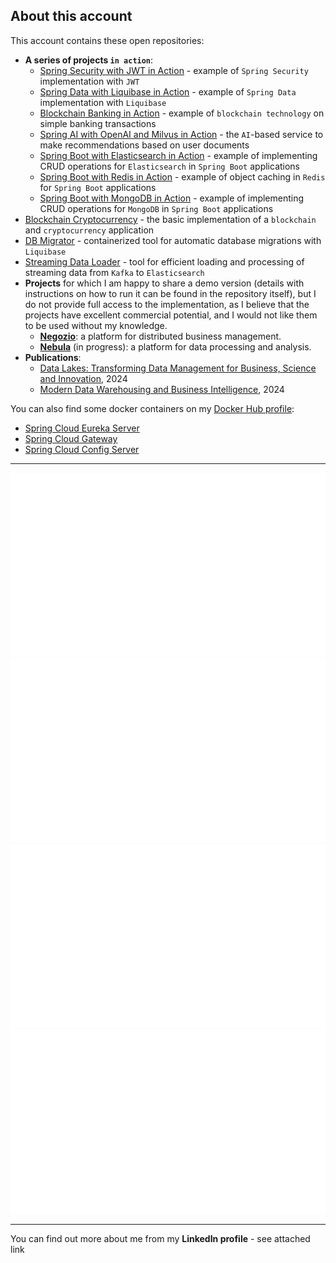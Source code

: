 ## About this account

This account contains these open repositories:
- **A series of projects `in action`**:  
  - [Spring Security with JWT in Action](https://github.com/aDudko/spring-security-with-jwt-in-action) - example of `Spring Security` implementation with `JWT`
  - [Spring Data with Liquibase in Action](https://github.com/aDudko/spring-data-with-liquibase-in-action) - example of `Spring Data` implementation with `Liquibase`
  - [Blockchain Banking in Action](https://github.com/aDudko/blockchain-banking-in-action) - example of `blockchain technology` on simple banking transactions
  - [Spring AI with OpenAI and Milvus in Action](https://github.com/aDudko/spring-ai-with-openai-and-milvus-in-action) - the `AI`-based service to make recommendations based on user documents
  - [Spring Boot with Elasticsearch in Action](https://github.com/aDudko/spring-boot-with-elastic-in-action) - example of implementing CRUD operations for `Elasticsearch` in `Spring Boot` applications
  - [Spring Boot with Redis in Action](https://github.com/aDudko/spring-boot-with-redis-in-action) - example of object caching in `Redis` for `Spring Boot` applications
  - [Spring Boot with MongoDB in Action](https://github.com/aDudko/spring-boot-with-mongodb-in-action) - example of implementing CRUD operations for `MongoDB` in `Spring Boot` applications
- [Blockchain Cryptocurrency](https://github.com/aDudko/blockchain-cryptocurrency) - the basic implementation of a `blockchain` and `cryptocurrency` application
- [DB Migrator](https://github.com/aDudko/containerized-database-migrator) - сontainerized tool for automatic database migrations with `Liquibase`
- [Streaming Data Loader](https://github.com/aDudko/streaming-data-loader) - tool for efficient loading and processing of streaming data from `Kafka` to `Elasticsearch`
- **Projects** for which I am happy to share a demo version (details with instructions on how to run it can be found in the repository itself), but I do not provide full access to the implementation, as I believe that the projects have excellent commercial potential, and I would not like them to be used without my knowledge.
  - **[Negozio](https://github.com/aDudko/negozio)**: a platform for distributed business management.
  - **[Nebula](https://github.com/aDudko/nebula)** (in progress): a platform for data processing and analysis.
- **Publications**:  
  - [Data Lakes: Transforming Data Management for Business, Science and Innovation](https://github.com/aDudko/publications/blob/master/data-lakes/data-lakes.md), 2024
  - [Modern Data Warehousing and Business Intelligence](https://github.com/aDudko/publications/blob/master/data-warehousing/data-warehousing.md), 2024

You can also find some docker containers on my [Docker Hub profile](https://hub.docker.com/u/anatolydudko):
- [Spring Cloud Eureka Server](https://hub.docker.com/r/anatolydudko/spring-cloud-eureka-server)
- [Spring Cloud Gateway](https://hub.docker.com/r/anatolydudko/spring-cloud-gateway)
- [Spring Cloud Config Server](https://hub.docker.com/r/anatolydudko/spring-cloud-config-server)

---

<div align="center">

<a href="https://github.com/aDudko/github-stats#gh-dark-mode-only">
<img src="https://github.com/aDudko/github-stats/blob/master/generated/overview.svg#gh-dark-mode-only" />
<img src="https://github.com/aDudko/github-stats/blob/master/generated/languages.svg#gh-dark-mode-only" />
</a>
<a href="https://github.com/aDudko/github-stats#gh-light-mode-only">
<img src="https://github.com/aDudko/github-stats/blob/master/generated/overview.svg#gh-dark-mode-only#gh-light-mode-only" />
<img src="https://github.com/aDudko/github-stats/blob/master/generated/languages.svg#gh-dark-mode-only#gh-light-mode-only" />
</a>

</div>

---

You can find out more about me from my **LinkedIn profile** - see attached link
